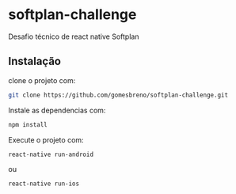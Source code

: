# softplan-challenge
Desafio técnico de react native Softplan

## Instalação
clone o projeto com: 

```sh
git clone https://github.com/gomesbreno/softplan-challenge.git
```

Instale as dependencias com:
```sh
npm install
```

Execute o projeto com:
```sh
react-native run-android
```
ou 
```sh
react-native run-ios
```


